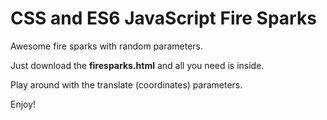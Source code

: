 # CSS and ES6 JavaScript Fire Sparks

Awesome fire sparks with random parameters.

Just download the **firesparks.html** and all you need is inside.

Play around with the translate (coordinates) parameters.

Enjoy!
